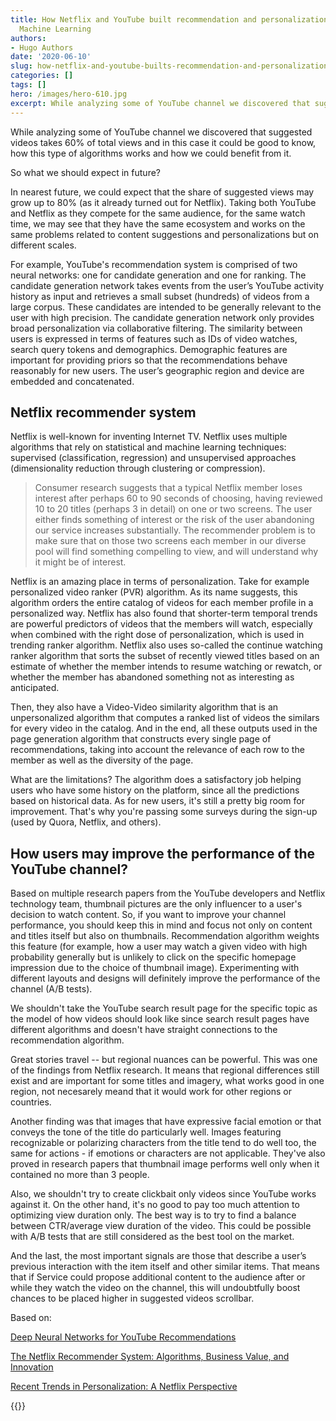```yaml
---
title: How Netflix and YouTube built recommendation and personalization systems with
  Machine Learning
authors: 
- Hugo Authors
date: '2020-06-10'
slug: how-netflix-and-youtube-builts-recommendation-and-personalization-systems-with-machine-learning
categories: []
tags: []
hero: /images/hero-610.jpg
excerpt: While analyzing some of YouTube channel we discovered that suggested videos takes 60% of total views and in this case it could be good to know, how this type of algorithms works and how we could benefit from it.
---
```


While analyzing some of YouTube channel we discovered that suggested videos takes 60% of total views and in this case it could be good to know, how this type of algorithms works and how we could benefit from it.

So what we should expect in future? 

In nearest future, we could expect that the share of suggested views may grow up to 80% (as it already turned out for Netflix). Taking both YouTube and Netflix as they compete for the same audience, for the same watch time, we may see that they have the same ecosystem and works on the same problems related to content suggestions and personalizations but on different scales. 

For example, YouTube's recommendation system is comprised of two neural networks: one for candidate generation and one for ranking. The candidate generation network takes events from the user’s YouTube activity history as input and retrieves a small subset (hundreds) of videos from a large corpus. These candidates are intended to be generally relevant to the user with high precision. The candidate generation network only provides broad personalization via collaborative filtering. The similarity between users is expressed in terms of features such as IDs of video watches, search query tokens and demographics. Demographic features are important for providing priors so that the recommendations behave reasonably for new users. The user’s geographic region and device are embedded and concatenated. 

## Netflix recommender system

Netflix is well-known for inventing Internet TV. Netflix uses multiple algorithms that rely on statistical and machine learning techniques: supervised (classification, regression) and unsupervised approaches (dimensionality reduction through clustering or compression).

>Consumer research suggests that a typical Netflix member loses interest after perhaps 60 to 90 seconds of choosing, having reviewed 10 to 20 titles (perhaps 3 in detail) on one or two screens. The user either finds something of interest or the risk of the user
abandoning our service increases substantially. The recommender problem is to make sure that on those two screens each member in our diverse pool will find something compelling to view, and will understand why it might be of interest.

Netflix is an amazing place in terms of personalization. Take for example personalized video ranker (PVR) algorithm. As its name suggests, this algorithm orders the entire catalog of videos for each member profile in a personalized way.
Netflix has also found that shorter-term temporal trends are powerful predictors of videos that the members will watch, especially when combined with the right dose of personalization, which is used in trending ranker algorithm. Netflix also uses so-called the continue watching ranker algorithm that sorts the subset of recently viewed titles based on an estimate of whether the member intends to resume watching or rewatch, or whether the member has abandoned something not as interesting as anticipated.

Then, they also have a Video-Video similarity algorithm that is an unpersonalized algorithm that computes a ranked list of videos the similars for every video in the catalog. And in the end, all these outputs used in the page generation algorithm that constructs every single page of recommendations, taking into account the relevance of each row to the member as well as the diversity of the page.


What are the limitations?
The algorithm does a satisfactory job helping users who have some history on the platform, since all the predictions based on historical data. As for new users, it's still a pretty big room for improvement. That's why you're passing some surveys during the sign-up (used by Quora, Netflix, and others).

## How users may improve the performance of the YouTube channel?

Based on multiple research papers from the YouTube developers and Netflix technology team, thumbnail pictures are the only influencer to a user's decision to watch content. So, if you want to improve your channel performance, you should keep this in mind and focus not only on content and titles itself but also on thumbnails. Recommendation algorithm weights this feature (for example, how a user may watch a given video with high probability generally but is unlikely to click on the specific homepage impression due to the choice of thumbnail image). Experimenting with different layouts and designs will definitely improve the performance of the channel (A/B tests). 

We shouldn't take the YouTube search result page for the specific topic as the model of how videos should look like since search result pages have different algorithms and doesn't have straight connections to the recommendation algorithm.

Great stories travel -- but regional nuances can be powerful. This was one of the findings from Netflix research. It means that regional differences still exist and are important for some titles and imagery, what works good in one region, not necesarely meand that it would work for other regions or countries. 

Another finding was that images that have expressive facial emotion or that conveys the tone of the title do particularly well. Images featuring recognizable or polarizing characters from the title tend to do well too, the same for actions - if emotions or characters are not applicable. 
They've also proved in research papers that thumbnail image performs well only when it contained no more than 3 people.

Also, we shouldn't try to create clickbait only videos since YouTube works against it. On the other hand, it's no good to pay too much attention to optimizing view duration only. The best way is to try to find a balance between CTR/average view duration of the video. This could be possible with A/B tests that are still considered as the best tool on the market. 

And the last, the most important signals are those that describe a user’s previous interaction with the item itself and other similar items. That means that if Service could propose additional content to the audience after or while they watch the video on the channel, this will undoubtfully boost chances to be placed higher in suggested videos scrollbar.

Based on:


[Deep Neural Networks for YouTube Recommendations](https://static.googleusercontent.com/media/research.google.com/en//pubs/archive/45530.pdf)

[The Netflix Recommender System: Algorithms, Business Value, and Innovation](https://dl.acm.org/doi/pdf/10.1145/2843948)

[Recent Trends in Personalization: A Netflix Perspective](https://www.slideshare.net/justinbasilico/recent-trends-in-personalization-a-netflix-perspective)





{{<subscribe email = "your@email.com">}}


